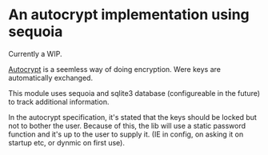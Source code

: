 An autocrypt implementation using sequoia
=========================================

Currently a WIP. 

[Autocrypt](https://autocrypt.org/) is a seemless way of doing encryption. Were
keys are automatically exchanged.

This module uses sequoia and sqlite3 database (configureable in the future) to track
additional information.

In the autocrypt specification, it's stated that the keys should be locked
but not to bother the user. Because of this, the lib will use a static password
function and it's up to the user to supply it. (IE in config, on asking it on startup etc, or
dynmic on first use).
